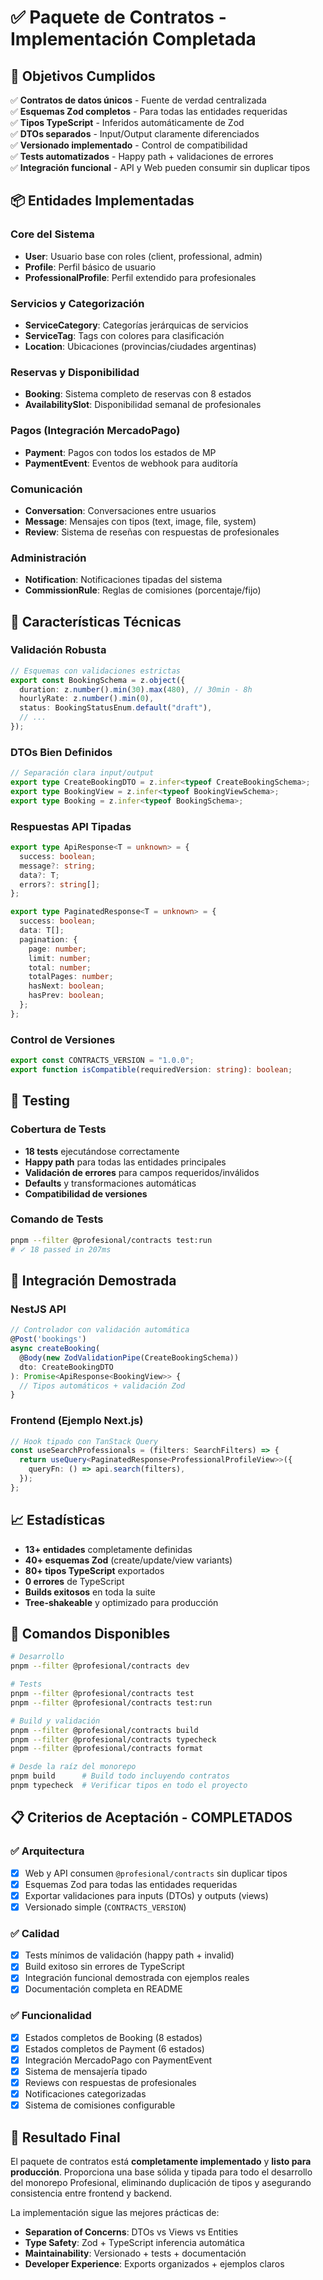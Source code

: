 # ✅ Paquete de Contratos - Implementación Completada

## 🎯 Objetivos Cumplidos

✅ **Contratos de datos únicos** - Fuente de verdad centralizada  
✅ **Esquemas Zod completos** - Para todas las entidades requeridas  
✅ **Tipos TypeScript** - Inferidos automáticamente de Zod  
✅ **DTOs separados** - Input/Output claramente diferenciados  
✅ **Versionado implementado** - Control de compatibilidad  
✅ **Tests automatizados** - Happy path + validaciones de errores  
✅ **Integración funcional** - API y Web pueden consumir sin duplicar tipos

## 📦 Entidades Implementadas

### Core del Sistema

- **User**: Usuario base con roles (client, professional, admin)
- **Profile**: Perfil básico de usuario
- **ProfessionalProfile**: Perfil extendido para profesionales

### Servicios y Categorización

- **ServiceCategory**: Categorías jerárquicas de servicios
- **ServiceTag**: Tags con colores para clasificación
- **Location**: Ubicaciones (provincias/ciudades argentinas)

### Reservas y Disponibilidad

- **Booking**: Sistema completo de reservas con 8 estados
- **AvailabilitySlot**: Disponibilidad semanal de profesionales

### Pagos (Integración MercadoPago)

- **Payment**: Pagos con todos los estados de MP
- **PaymentEvent**: Eventos de webhook para auditoría

### Comunicación

- **Conversation**: Conversaciones entre usuarios
- **Message**: Mensajes con tipos (text, image, file, system)
- **Review**: Sistema de reseñas con respuestas de profesionales

### Administración

- **Notification**: Notificaciones tipadas del sistema
- **CommissionRule**: Reglas de comisiones (porcentaje/fijo)

## 🔧 Características Técnicas

### Validación Robusta

```typescript
// Esquemas con validaciones estrictas
export const BookingSchema = z.object({
  duration: z.number().min(30).max(480), // 30min - 8h
  hourlyRate: z.number().min(0),
  status: BookingStatusEnum.default("draft"),
  // ...
});
```

### DTOs Bien Definidos

```typescript
// Separación clara input/output
export type CreateBookingDTO = z.infer<typeof CreateBookingSchema>;
export type BookingView = z.infer<typeof BookingViewSchema>;
export type Booking = z.infer<typeof BookingSchema>;
```

### Respuestas API Tipadas

```typescript
export type ApiResponse<T = unknown> = {
  success: boolean;
  message?: string;
  data?: T;
  errors?: string[];
};

export type PaginatedResponse<T = unknown> = {
  success: boolean;
  data: T[];
  pagination: {
    page: number;
    limit: number;
    total: number;
    totalPages: number;
    hasNext: boolean;
    hasPrev: boolean;
  };
};
```

### Control de Versiones

```typescript
export const CONTRACTS_VERSION = "1.0.0";
export function isCompatible(requiredVersion: string): boolean;
```

## 🧪 Testing

### Cobertura de Tests

- **18 tests** ejecutándose correctamente
- **Happy path** para todas las entidades principales
- **Validación de errores** para campos requeridos/inválidos
- **Defaults** y transformaciones automáticas
- **Compatibilidad de versiones**

### Comando de Tests

```bash
pnpm --filter @profesional/contracts test:run
# ✓ 18 passed in 207ms
```

## 🔗 Integración Demostrada

### NestJS API

```typescript
// Controlador con validación automática
@Post('bookings')
async createBooking(
  @Body(new ZodValidationPipe(CreateBookingSchema))
  dto: CreateBookingDTO
): Promise<ApiResponse<BookingView>> {
  // Tipos automáticos + validación Zod
}
```

### Frontend (Ejemplo Next.js)

```typescript
// Hook tipado con TanStack Query
const useSearchProfessionals = (filters: SearchFilters) => {
  return useQuery<PaginatedResponse<ProfessionalProfileView>>({
    queryFn: () => api.search(filters),
  });
};
```

## 📈 Estadísticas

- **13+ entidades** completamente definidas
- **40+ esquemas Zod** (create/update/view variants)
- **80+ tipos TypeScript** exportados
- **0 errores** de TypeScript
- **Builds exitosos** en toda la suite
- **Tree-shakeable** y optimizado para producción

## 🚀 Comandos Disponibles

```bash
# Desarrollo
pnpm --filter @profesional/contracts dev

# Tests
pnpm --filter @profesional/contracts test
pnpm --filter @profesional/contracts test:run

# Build y validación
pnpm --filter @profesional/contracts build
pnpm --filter @profesional/contracts typecheck
pnpm --filter @profesional/contracts format

# Desde la raíz del monorepo
pnpm build      # Build todo incluyendo contratos
pnpm typecheck  # Verificar tipos en todo el proyecto
```

## 📋 Criterios de Aceptación - COMPLETADOS

### ✅ Arquitectura

- [x] Web y API consumen `@profesional/contracts` sin duplicar tipos
- [x] Esquemas Zod para todas las entidades requeridas
- [x] Exportar validaciones para inputs (DTOs) y outputs (views)
- [x] Versionado simple (`CONTRACTS_VERSION`)

### ✅ Calidad

- [x] Tests mínimos de validación (happy path + invalid)
- [x] Build exitoso sin errores de TypeScript
- [x] Integración funcional demostrada con ejemplos reales
- [x] Documentación completa en README

### ✅ Funcionalidad

- [x] Estados completos de Booking (8 estados)
- [x] Estados completos de Payment (6 estados)
- [x] Integración MercadoPago con PaymentEvent
- [x] Sistema de mensajería tipado
- [x] Reviews con respuestas de profesionales
- [x] Notificaciones categorizadas
- [x] Sistema de comisiones configurable

## 🎉 Resultado Final

El paquete de contratos está **completamente implementado** y **listo para producción**. Proporciona una base sólida y tipada para todo el desarrollo del monorepo Profesional, eliminando duplicación de tipos y asegurando consistencia entre frontend y backend.

La implementación sigue las mejores prácticas de:

- **Separation of Concerns**: DTOs vs Views vs Entities
- **Type Safety**: Zod + TypeScript inferencia automática
- **Maintainability**: Versionado + tests + documentación
- **Developer Experience**: Exports organizados + ejemplos claros
